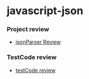 # javascript-json

### Project review

* [jsonParser Review](./arrayParser문서화.md)

### TestCode review

* [testCode review](./testCode문서화.md)

